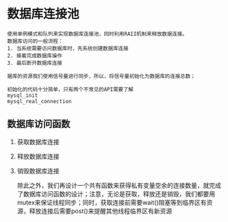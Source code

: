 # 数据库连接池
    使用单例模式和队列来实现数据库连接池，同时利用RAII机制来释放数据连接。
    数据库访问的一般流程：
    1. 当系统需要访问数据库时，先系统创建数据库连接
    2. 接着完成数据库操作
    3. 最后断开数据库连接

    据库的资源我们使用信号量进行同步，所以，将信号量初始化为数据库的连接总数；

    初始化的代码十分简单，只有两个不常见的API需要了解
    mysql_init
    mysql_real_connection

## 数据库访问函数
1. 获取数据库连接
2. 释放数据库连接
3. 销毁数据库连接

    除此之外，我们再设计一个共有函数来获得私有变量空余的连接数量，就完成了数据库访问函数的设计；注意，无论是获取，释放还是销毁，我们都要用mutex来保证线程同步；同时，获取连接前需要wait()阻塞等到临界区有资源，释放连接后需要post()来提醒其他线程临界区有新资源
